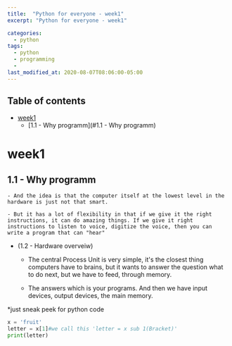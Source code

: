 ```yaml
---
title:  "Python for everyone - week1"
excerpt: "Python for everyone - week1"

categories:
  - python
tags:
  - python
  - programming
  - 
last_modified_at: 2020-08-07T08:06:00-05:00
---
```



## Table of contents
- [week1](#week1)
  * [1.1 - Why programm](#1.1 - Why programm)
      

# week1 
 ## 1.1 - Why programm 
	- And the idea is that the computer itself at the lowest level in the hardware is just not that smart.

	- But it has a lot of flexibility in that if we give it the right instructions, it can do amazing things. If we give it right instructions to listen to voice, digitize the voice, then you can write a program that can "hear"

* (1.2 -  Hardware overveiw)

	 - The central Process Unit is very simple, it's the closest thing computers have to brains, but it wants to answer the question what to do next, but we have to feed, through memory.

	- The answers which is your programs. And then we have input devices, output devices, the main memory.

*just sneak peek for python code

```python
x = 'fruit'
letter = x[1]#we call this 'letter = x sub 1(Bracket)'
print(letter)
```

